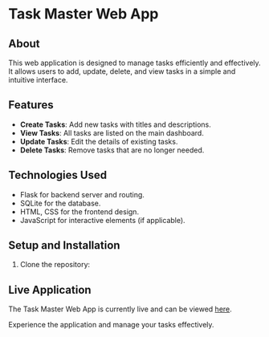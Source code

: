 # Task Master Web App

## About
This web application is designed to manage tasks efficiently and effectively. It allows users to add, update, delete, and view tasks in a simple and intuitive interface.

## Features
- **Create Tasks**: Add new tasks with titles and descriptions.
- **View Tasks**: All tasks are listed on the main dashboard.
- **Update Tasks**: Edit the details of existing tasks.
- **Delete Tasks**: Remove tasks that are no longer needed.

## Technologies Used
- Flask for backend server and routing.
- SQLite for the database.
- HTML, CSS for the frontend design.
- JavaScript for interactive elements (if applicable).

## Setup and Installation
1. Clone the repository:

## Live Application

The Task Master Web App is currently live and can be viewed [here](https://taskmasterappflaskcrud-0e646cae0381.herokuapp.com/).

Experience the application and manage your tasks effectively.
